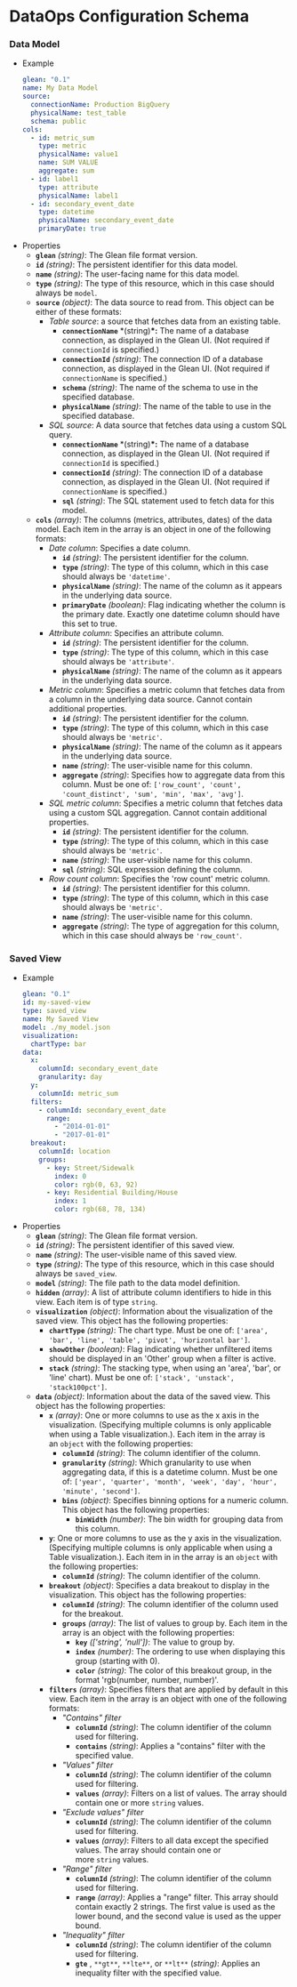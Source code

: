 # DataOps Configuration Schema

### Data Model

- Example
  ```yaml
  glean: "0.1"
  name: My Data Model
  source:
    connectionName: Production BigQuery
    physicalName: test_table
    schema: public
  cols:
    - id: metric_sum
      type: metric
      physicalName: value1
      name: SUM VALUE
      aggregate: sum
    - id: label1
      type: attribute
      physicalName: label1
    - id: secondary_event_date
      type: datetime
      physicalName: secondary_event_date
      primaryDate: true
  ```
- Properties
  - **`glean`** *(string)*: The Glean file format version.
  - **`id`** *(string)*: The persistent identifier for this data model.
  - **`name`** *(string)*: The user-facing name for this data model.
  - **`type`** *(string)*: The type of this resource, which in this case should always be `model`.
  - **`source`** *(object)*: The data source to read from. This object can be either of these formats:
    - _Table source_: a source that fetches data from an existing table.
      - **`connectionName`** \*(string)**\*:** The name of a database connection, as displayed in the Glean UI. (Not required if `connectionId` is specified.)
      - **`connectionId`** *(string)*: The connection ID of a database connection, as displayed in the Glean UI. (Not required if `connectionName` is specified.)
      - **`schema`** *(string)*: The name of the schema to use in the specified database.
      - **`physicalName`** *(string)*: The name of the table to use in the specified database.
    - _SQL source_: A data source that fetches data using a custom SQL query.
      - **`connectionName`** \*(string)**\*:** The name of a database connection, as displayed in the Glean UI. (Not required if `connectionId` is specified.)
      - **`connectionId`** *(string)*: The connection ID of a database connection, as displayed in the Glean UI. (Not required if `connectionName` is specified.)
      - **`sql`** *(string)*: The SQL statement used to fetch data for this model.
  - **`cols`** *(array)*: The columns (metrics, attributes, dates) of the data model. Each item in the array is an object in one of the following formats:
    - _Date column_: Specifies a date column.
      - **`id`** *(string)*: The persistent identifier for the column.
      - **`type`** *(string)*: The type of this column, which in this case should always be `'datetime'`.
      - **`physicalName`** *(string)*: The name of the column as it appears in the underlying data source.
      - **`primaryDate`** *(boolean)*: Flag indicating whether the column is the primary date. Exactly one datetime column should have this set to true.
    - _Attribute column_: Specifies an attribute column.
      - **`id`** *(string)*: The persistent identifier for the column.
      - **`type`** *(string)*: The type of this column, which in this case should always be `'attribute'`.
      - **`physicalName`** *(string)*: The name of the column as it appears in the underlying data source.
    - _Metric column_: Specifies a metric column that fetches data from a column in the underlying data source. Cannot contain additional properties.
      - **`id`** *(string)*: The persistent identifier for the column.
      - **`type`** *(string)*: The type of this column, which in this case should always be `'metric'`.
      - **`physicalName`** *(string)*: The name of the column as it appears in the underlying data source.
      - **`name`** *(string)*: The user-visible name for this column.
      - **`aggregate`** *(string)*: Specifies how to aggregate data from this column. Must be one of: `['row_count', 'count', 'count_distinct', 'sum', 'min', 'max', 'avg']`.
    - _SQL metric column_: Specifies a metric column that fetches data using a custom SQL aggregation. Cannot contain additional properties.
      - **`id`** *(string)*: The persistent identifier for the column.
      - **`type`** *(string)*: The type of this column, which in this case should always be `'metric'`.
      - **`name`** *(string)*: The user-visible name for this column.
      - **`sql`** *(string)*: SQL expression defining the column.
    - _Row count column_: Specifies the 'row count' metric column.
      - **`id`** *(string)*: The persistent identifier for this column.
      - **`type`** *(string)*: The type of this column, which in this case should always be `'metric'`.
      - **`name`** *(string)*: The user-visible name for this column.
      - **`aggregate`** *(string)*: The type of aggregation for this column, which in this case should always be `'row_count'`.

### Saved View

- Example
  ```yaml
  glean: "0.1"
  id: my-saved-view
  type: saved_view
  name: My Saved View
  model: ./my_model.json
  visualization:
    chartType: bar
  data:
    x:
      columnId: secondary_event_date
      granularity: day
    y:
      columnId: metric_sum
    filters:
      - columnId: secondary_event_date
        range:
          - "2014-01-01"
          - "2017-01-01"
    breakout:
      columnId: location
      groups:
        - key: Street/Sidewalk
          index: 0
          color: rgb(0, 63, 92)
        - key: Residential Building/House
          index: 1
          color: rgb(68, 78, 134)
  ```
- Properties
  - **`glean`** *(string)*: The Glean file format version.
  - **`id`** *(string)*: The persistent identifier of this saved view.
  - **`name`** *(string)*: The user-visible name of this saved view.
  - **`type`** *(string)*: The type of this resource, which in this case should always be `saved_view`.
  - **`model`** *(string)*: The file path to the data model definition.
  - **`hidden`** *(array)*: A list of attribute column identifiers to hide in this view. Each item is of type `string`.
  - **`visualization`** *(object)*: Information about the visualization of the saved view. This object has the following properties:
    - **`chartType`** *(string)*: The chart type. Must be one of: `['area', 'bar', 'line', 'table', 'pivot', 'horizontal bar']`.
    - **`showOther`** *(boolean)*: Flag indicating whether unfiltered items should be displayed in an 'Other' group when a filter is active.
    - **`stack`** *(string)*: The stacking type, when using an 'area', 'bar', or 'line' chart). Must be one of: `['stack', 'unstack', 'stack100pct']`.
  - **`data`** *(object)*: Information about the data of the saved view. This object has the following properties:
    - **`x`** *(array)*: One or more columns to use as the x axis in the visualization. (Specifying multiple columns is only applicable when using a Table visualization.). Each item in the array is an `object` with the following properties:
      - **`columnId`** *(string)*: The column identifier of the column.
      - **`granularity`** *(string)*: Which granularity to use when aggregating data, if this is a datetime column. Must be one of: `['year', 'quarter', 'month', 'week', 'day', 'hour', 'minute', 'second']`.
      - **`bins`** *(object)*: Specifies binning options for a numeric column. This object has the following properties:
        - **`binWidth`** *(number)*: The bin width for grouping data from this column.
    - **`y`**: One or more columns to use as the y axis in the visualization. (Specifying multiple columns is only applicable when using a Table visualization.). Each item in in the array is an `object` with the following properties:
      - **`columnId`** *(string)*: The column identifier of the column.
    - **`breakout`** *(object)*: Specifies a data breakout to display in the visualization. This object has the following properties:
      - **`columnId`** *(string)*: The column identifier of the column used for the breakout.
      - **`groups`** *(array)*: The list of values to group by. Each item in the array is an object with the following properties:
        - **`key`** *(['string', 'null'])*: The value to group by.
        - **`index`** *(number)*: The ordering to use when displaying this group (starting with 0).
        - **`color`** *(string)*: The color of this breakout group, in the format 'rgb(number, number, number)'.
    - **`filters`** *(array)*: Specifies filters that are applied by default in this view. Each item in the array is an object with one of the following formats:
      - _"Contains" filter_
        - **`columnId`** *(string)*: The column identifier of the column used for filtering.
        - **`contains`** *(string)*: Applies a "contains" filter with the specified value.
      - _"Values" filter_
        - **`columnId`** *(string)*: The column identifier of the column used for filtering.
        - **`values`** *(array)*: Filters on a list of values. The array should contain one or more `string` values.
      - _"Exclude values" filter_
        - **`columnId`** *(string)*: The column identifier of the column used for filtering.
        - **`values`** *(array)*: Filters to all data except the specified values. The array should contain one or more `string` values.
      - _"Range" filter_
        - **`columnId`** *(string)*: The column identifier of the column used for filtering.
        - **`range`** *(array)*: Applies a "range" filter. This array should contain exactly 2 strings. The first value is used as the lower bound, and the second value is used as the upper bound.
      - _"Inequality" filter_
        - **`columnId`** *(string)*: The column identifier of the column used for filtering.
        - **`gte`** , `**gt**`, `**lte**`, or `**lt**` (_string)_: Applies an inequality filter with the specified value.
